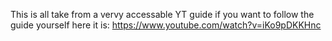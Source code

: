 This is all take from a vervy accessable YT guide
if you want to follow the guide yourself here it is: https://www.youtube.com/watch?v=iKo9pDKKHnc

